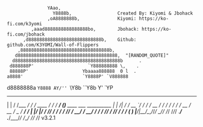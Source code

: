  
 
                   YAao,                            
                     Y8888b,                 Created By: Kiyomi & Jbohack
                   ,oA8888888b,              Kiyomi: https://ko-fi.com/k3yomi
             ,aaad8888888888888888bo,        Jbohack: https://ko-fi.com/jbohack
          ,d888888888888888888888888888b,    Github: github.com/K3YOMI/Wall-of-Flippers
        ,888888888888888888888888888888888b,            
       d8888888888888888888888888888888888888,  "[RANDOM_QUOTE]"
      d888888888888888888888888888888888888888b      .
     d888888P'                    `Y888888888 \,    .
     88888P'                    Ybaaaa888888  0 l  .
    a8888'                      `Y8888P' `V888888
  d8888888a                                `Y8888
 AY/'' `\Y8b                                 ``Y8b
 Y'      `YP

  _       __      ____         ____   _________                           
 | |     / /___ _/ / /  ____  / __/  / ____/ (_)___  ____  ___  __________
 | | /| / / __ `/ / /  / __ \/ /_   / /_  / / / __ \/ __ \/ _ \/ ___/ ___/
 | |/ |/ / /_/ / / /  / /_/ / __/  / __/ / / / /_/ / /_/ /  __/ /  (__  ) 
 |__/|__/\__,_/_/_/   \____/_/    /_/   /_/_/ .___/ .___/\___/_/  /____/ 
                                           /_/   /_/               v3.2.1
